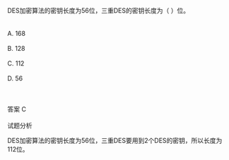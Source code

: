 <div class="detail lh2">DES加密算法的密钥长度为56位，三重DES的密钥长度为（  ）位。<br/><br/><br/>A. 168<br/><br/>B. 128<br/><br/>C. 112<br/><br/>D. 56<br/><br/><br/><br/>答案 C<br/><br/>试题分析<br/><p>DES加密算法的密钥长度为56位，三重DES要用到2个DES的密钥，所以长度为112位。<br/></p></div>